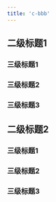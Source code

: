 ```yaml
---
title: 'c-bbb'
---
```



## 二级标题1

### 三级标题1

### 三级标题2

### 三级标题3

## 二级标题2

### 三级标题1

### 三级标题2

### 三级标题3